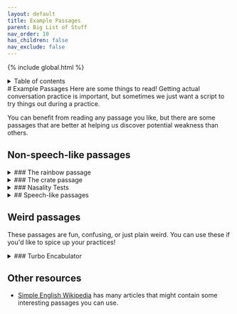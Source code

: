 ```yaml
---
layout: default
title: Example Passages
parent: Big List of Stuff
nav_order: 10
has_children: false
nav_exclude: false
---
```

{% include global.html %}
<details closed markdown="block">
  <summary>
    Table of contents
  </summary>
{: .text-delta }
1. TOC
{:toc}
</details>
# Example Passages
Here are some things to read! Getting actual conversation practice is important, but sometimes we just want a script to try things out during a practice.

You can benefit from reading any passage you like, but there are some passages that are better at helping us discover potential weakness than others.

## Non-speech-like passages

<details closed markdown="block"><summary>
### The rainbow passage
</summary>
This passage is very common and useful for starting out. The rainbow passage is a good example of a passage that can be read both as speech and as a script.

> When the sunlight strikes raindrops in the air, they act as a prism and form a rainbow. The rainbow is a division of white light into many beautiful colors. These take the shape of a long round arch, with its path high above, and its two ends apparently beyond the horizon. There is, according to legend, a boiling pot of gold at one end. People look, but no one ever finds it. When a man looks for something beyond his reach, his friends say he is looking for the pot of gold at the end of the rainbow.
</details>

<details closed markdown="block"><summary>
### The crate passage
</summary>

The phrases in this passage are shorter, which can help when trying small modifications many times.
> Open the crate but don't break the glass.
> Oak is strong and also gives shade.
> Cats and dogs each hate the other.
> The pipe began to rust while new.
> Add the sum to the product of these three.
> The ripe taste of cheese improves with age.
> Act on these orders with great speed.
> The hog crawled under the high fence.
> Move the vat over the hot fire.

</details>

<details closed markdown="block">
<summary>
### Nasality Tests
</summary>
We can use these to test nasality. If we block the nose by pinching it and read the non-nasal passages, it should sound exactly the same as if we didn't block the nose.

**Non-nasal:**
> Please take these glasses with the plates to be washed below the tap.
> The sea was as rough as it was dark.
> The lights of the city glowed brightly below us.
> You could be surprised at that aspect of his character.

**Nasal:**
> The wind blew strongly and bent trees over in a show of staggering natural strength.
> Many, but not all plants, flower in spring.
> She longed to dance beneath the moonlight.
> Finding nothing in front they muttered to themselves about something inane.
</details>

<details closed markdown="block"><summary>
## Speech-like passages
</summary>
Speech-like passages are more realistic. These sound closer to something you might say when talking with a friend. These are helpful for testing intonation and other complex qualities of speech.

> 1. Wait so they went anyway? I thought the weather was going to be bad so I cancelled it all on my end. How are they even going to get there aren't the bridges closed?
> 2. Well yes, but also no. I haven't been there so I don't know if they still sell it. All I know is they don't ship internationally unless you pay like, 100 bucks.
> 3. What the hell was that!? They just spawnsniped the whole damn team like 5 times in a row all with headshots. This has gotta be hacks.
> 4. So I haven't introduced you two yet have I. I'll have to invite you both on the weekend, you've got tons in common, I reckon you'll get on great.
> 5. Did you ever get that flashlight I told you about? Mine's so powerful I used it to cook a bit of beef haha. It's so bright, I think like 4000 lumens or something crazy like that. Gotta make sure you get the right batteries though otherwise they'll burn it out.
> 6. I couldn't sleep last night... I ended up getting up and having a cup of tea. I don't know why, I don't usually have trouble sleeping but for some reason my eyes were just wired open. You ever get that?
> 7. Oh my god the dinner last night was so amazing! You had the tacos too right? That sauce on it was incredible I just want like 100 liters of the stuff so I can put it on everything.
</details>

## Weird passages
These passages are fun, confusing, or just plain weird. You can use these if you'd like to spice up your practices!

<details closed markdown="block"><summary>
### Turbo Encabulator
</summary>
[Source](https://www.youtube.com/watch?v=Ac7G7xOG2Ag)

> For a number of years now, work has been proceeding in order to bring perfection to the crudely conceived idea of a transmission that would not only supply inverse reactive current for use in unilateral phase detractors, but would also be capable of automatically synchronizing cardinal grammeters. Such an instrument is the turbo encabulator.
>
> Now basically the only new principle involved is that instead of power being generated by the relative motion of conductors and fluxes, it is produced by the modial interaction of magneto-reluctance and capacitive diractance.
>
> The original machine had a base plate of pre-famulated amulite surmounted by a malleable logarithmic casing in such a way that the two spurving bearings were in a direct line with the panametric fan. The latter consisted simply of six hydrocoptic marzlevanes, so fitted to the ambifacient lunar waneshaft that side fumbling was effectively prevented.
>
> The main winding was of the normal lotus-o-delta type placed in panendermic semi-boloid slots of the stator, every seventh conductor being connected by a non-reversible tremie pipe to the differential girdle spring on the “up” end of the grammeters.
>
> The turbo-encabulator has now reached a high level of development, and it’s being successfully used in the operation of novertrunnions. Moreover, whenever a forescent skor motion is required, it may also be employed in conjunction with a drawn reciprocation dingle arm, to reduce sinusoidal repleneration.
</details>

## Other resources

- [Simple English Wikipedia](https://simple.wikipedia.org/wiki/Simple_English_Wikipedia) has many articles that might contain some interesting passages you can use.
